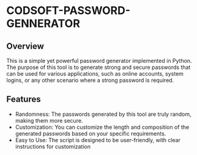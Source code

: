 # CODSOFT-PASSWORD-GENNERATOR
## Overview
This is a simple yet powerful password generator implemented in Python. The purpose of this tool is to generate strong and secure passwords that can be used for various applications, such as online accounts, system logins, or any other scenario where a strong password is required.

## Features
- Randomness: The passwords generated by this tool are truly random, making them more secure.
- Customization: You can customize the length and composition of the generated passwords based on your specific requirements.
- Easy to Use: The script is designed to be user-friendly, with clear instructions for customization
